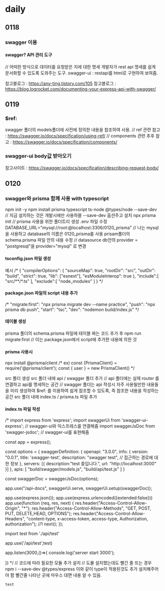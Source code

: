 # daily

## 0118 
### swagger 이용
#### swagger? API 관리 도구

// 어떠한 방식으로 데이터를 요청받은 지에 대한 명세
개발자가 rest api 명세를 쉽게 문서화할 수 있도록 도와주는 도구.
swagger-ui : restapi를 html로 구현하여 보여줌.

참고블로그 : https://any-ting.tistory.com/105
참고블로그 : https://blog.logrocket.com/documenting-your-express-api-with-swagger/

## 0119
### $ref: 
swagger 폴더의 models폴더에 사전에 정의한 내용을 참조하여 사용.
// ref 관련 참고 : https://swagger.io/docs/specification/using-ref/
// components 관련 추후 참고 : https://swagger.io/docs/specification/components/

### swagger-ui body값 받아오기
참고사이트 : https://swagger.io/docs/specification/describing-request-body/


## 0120 
### swagger와 prisma 함께 사용 with typescript
npm init -y
npm install prisma typescript ts-node @types/node --save-dev  // 지금 설치하는 것은 개발시에만 사용하믈 --save-dev 옵션주고 설치
npx prisma init  // prisma 사용을 위한 폴더트리 생성
.env 파일 수정
DATABASE_URL="mysql://root:@localhost:3306/0120_prisma"
// 나는 mysql을 사용하고 database의 이름은 0120_prisma를 사용
prisam폴더의 schema.prisma 파일 안의 내용 수정
// datasource db안의 provider = "postgresql"을 provider="mysql" 로 변경
#### tsconfig.json 파일 생성
예시
/*
{
    "compilerOptions": {
      "sourceMap": true,
      "rootDir": "src",
      "outDir": "build",
      "strict": true,
      "lib": ["esnext"],
      "esModuleInterop": true
    },
    "include":[
        "src/**/*.ts"
    ],
    "exclude":[
        "node_modules"
    ]
  }
*/
#### package.json 파일의 script 내용 추가
/*
    "migrate:first": "npx prisma migrate dev --name practice",
    "push": "npx prisma db push",
    "start": "tsc",
    "dev": "nodemon build/index.js"
*/
#### 테이블 생성
prisma 폴더의 schema.prisma 파일에 테이블 짜는 코드 추가 후 
npm run migrate:first  // 이는 package.json에서 script에 추가한 내용에 의한 것
#### prisma 사용시
npx install @prisma/client
/*
ex)
const {PrismaClient} = require('@prisma/client');
const { user } = new PrismaClient()
*/

src 폴더 생성
src 폴더 내에 api / swagger 폴더 추가
// api 폴더에는 실제 router 를 연결하고 api를 명세하는 공간
// swagger 폴더는 api 작성시 자주 사용될만한 내용들을 미리 생성하여 $ref: 를 이용하여 쉽게 참조할 수 있도록, 즉 참조한 내용을 작성하는 공간
src 폴더 내에 index.ts / prisma.ts 파일 추가


#### index.ts 파일 작성
/*
import express from 'express';
import swaggerUi from 'swagger-ui-express';  // swagger-ui와 익스프레스를 연결해줌
import swaggerJsDoc from 'swagger-jsdoc';   // swagger-ui를 표현해줌

const app = express();

const options = {
    swaggerDefinition: {
        openapi: "3.0.0",
        info: {
            version: "0.0.1",
            title: 'swagger-test',
            description: "swagger test",
            // 접근하는 경로에 대한 정보
        },
        servers: [{
            description:"test 중입니다.",
            url: "http://localhost:3000"
        }]
    },
    apis: [
        "build/swagger/models.js",
        "build/api/test.js"
    ]
}

const swaggerDoc = swaggerJsDoc(options);

app.use("/api-docs", swaggerUi.serve, swaggerUi.setup(swaggerDoc));

app.use(express.json());
app.use(express.urlencoded({extended:false}))
app.use(function (req, res, next) {
    res.header("Access-Control-Allow-Origin", "*");
    res.header("Access-Control-Allow-Methods", "GET, POST, PUT, DELETE,HEAD, OPTIONS");
    res.header("Access-Control-Allow-Headers", "content-type, x-access-token, access-type, Authorization, authorization"); //1
    next();
});

import test from './api/test'

app.use('/api/test',test)


app.listen(3000,()=>{
    console.log('server start 3000');
    
})
*/
// 코드에 따라 필요한 모듈 추가 설치
// 도뮬 설치했는데도 빨간 줄 뜨는 경우
    npm i --save-dev @types/express 이와 같이 type이 적용된것도 추가 설치해주어야 함
    빨간줄 나타난 곳에 마우스 대면 내용 알 수 있음.

    test
